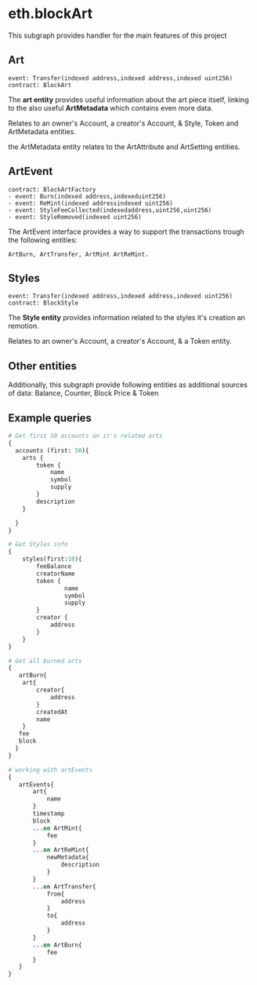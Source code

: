 # eth.blockArt

This subgraph provides handler for the main features of this project

## Art 

	event: Transfer(indexed address,indexed address,indexed uint256)
	contract: BlockArt

The **art entity** provides useful information about the art piece itself, linking to the also useful **ArtMetadata** which contains even more data.

Relates to an owner's Account, a creator's Account, & Style, Token and ArtMetadata entities.

the ArtMetadata entity relates to the ArtAttribute and ArtSetting entities. 

## ArtEvent
	contract: BlockArtFactory
    - event: Burn(indexed address,indexeduint256)
    - event: ReMint(indexed addressindexed uint256)
    - event: StyleFeeCollected(indexedaddress,uint256,uint256)
    - event: StyleRemoved(indexed uint256)

The ArtEvent interface provides a way to support the transactions trough the following entities:

	ArtBurn, ArtTransfer, ArtMint ArtReMint.


## Styles

	event: Transfer(indexed address,indexed address,indexed uint256)
	contract: BlockStyle

The **Style entity** provides information related to the styles it's creation an remotion.

Relates to an owner's Account, a creator's Account, & a Token  entity.

## Other entities

Additionally, this subgraph provide following entities as additional sources of data:
Balance, Counter, Block Price & Token

## Example queries

```graphql
# Get first 50 accounts an it's related arts
{
  accounts (first: 50){
	arts {
		token {
			name
			symbol
			supply
		}
		description
	}

  }
}
```


```graphql
# Get Styles info
{
	styles(first:10){
		feeBalance
		creatorName
		token {
				name
				symbol
				supply
		}
		creator {
			address
		}
	}
}
```


```graphql
# Get all burned arts
{
   artBurn{
    art{
		creator{
			address
		}
		createdAt
		name
	}
   fee
   block
  }
}
```

```graphql
# working with artEvents
{
   artEvents{
	   art{
		   name
	   }
	   timestamp
	   block
	   ...on ArtMint{
		   fee
	   }
	   ...on ArtReMint{
		   newMetadata{
			   description
		   }
	   }
	   ...on ArtTransfer{
		   from{
			   address
		   }
		   to{
			   address
		   }
	   }
	   ...on ArtBurn{
		   fee
	   }
   }
}
```
